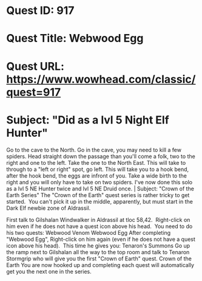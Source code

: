 # Quest ID: 917
# Quest Title: Webwood Egg
# Quest URL: https://www.wowhead.com/classic/quest=917
# Subject: "Did as a lvl 5 Night Elf Hunter"
Go to the cave to the North. Go in the cave, you may need to kill a few spiders. Head straight down the passage than you'll come a folk, two to the right and one to the left. Take the one to the North East. This will take to through to a "left or right" spot, go left. This will take you to a hook bend, after the hook bend, the eggs are infront of you. Take a wide birth to the right and you will only have to take on two spiders. I've now done this solo as a lvl 5 NE Hunter twice and lvl 5 NE Druid once. | Subject: "Crown of the Earth Series"
The "Crown of the Earth" quest series is rather tricky to get started.  You can't pick it up in the middle, apparently, but must start in the Dark Elf newbie zone of Aldrassil.

First talk to Gilshalan Windwalker in Aldrassil at tloc 58,42.  Right-click on him even if he does not have a quest icon above his head.  You need to do his two quests:
Webwood Venom
Webwood Egg
After completing "Webwood Egg", Right-click on him again (even if he does not have a quest icon above his head).  This time he gives you:
Tenaron's Summons
Go up the ramp next to Gilshalan all the way to the top room and talk to Tenaron Stormgrip who will give you the first "Crown of Earth" quest.
Crown of the Earth
You are now hooked up and completing each quest will automatically get you the next one in the series.